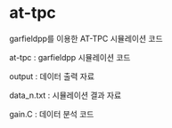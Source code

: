 # at-tpc
garfieldpp를 이용한 AT-TPC 시뮬레이션 코드


at-tpc : garfieldpp 시뮬레이션 코드 

output : 데이터 출력 자료

data_n.txt : 시뮬레이션 결과 자료

gain.C : 데이터 분석 코드 
